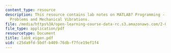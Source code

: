 ```yaml
---
content_type: resource
description: This resource contains lab notes on MATLAB? Programming - Eigenvalue
  Problems and Mechanical Vibrations.
file: /media/https%3A/open-learning-course-data-rc.s3.amazonaws.com/2-003j-dynamics-and-control-i-spring-2007/c25da9fd5bdfb40976dbf7fce19ef1f4_lab9_eigen.pdf
file_type: application/pdf
resourcetype: Document
title: lab9_eigen.pdf
uid: c25da9fd-5bdf-b409-76db-f7fce19ef1f4
---
```

